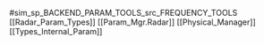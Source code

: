 #sim_sp_BACKEND_PARAM_TOOLS_src_FREQUENCY_TOOLS
[[Radar_Param_Types]]
[[Param_Mgr.Radar]]
[[Physical_Manager]]
[[Types_Internal_Param]]
